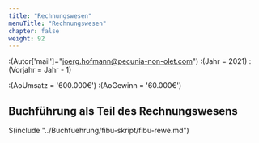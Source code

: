 ```yaml
---
title: "Rechnungswesen"
menuTitle: "Rechnungswesen"
chapter: false
weight: 92
---
```


:(Autor['mail']="joerg.hofmann@pecunia-non-olet.com")
:(Jahr = 2021)
:(Vorjahr = Jahr - 1)

:(AoUmsatz = '600.000€')
:(AoGewinn = '60.000€')


## Buchführung als Teil des Rechnungswesens

$(include "../Buchfuehrung/fibu-skript/fibu-rewe.md")

